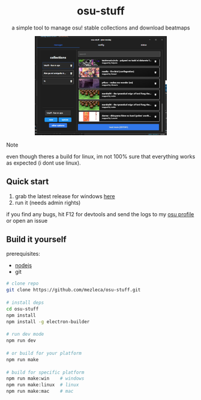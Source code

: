 <div align="center">
    <h1 align="center" style="border: none; margin-bottom: none;">osu-stuff</h1>
    <p align="center">a simple tool to manage osu! stable collections and download beatmaps</p>
</div>

<p align="center">
  <img width="70%" height="70%" src="https://github.com/mezleca/osu-stuff/blob/main/build/images/menu.png">
</p>

> [!NOTE]
> even though theres a build for linux, im not 100% sure that everything works as expected (i dont use linux).

## Quick start
1. grab the latest release for windows [here](https://github.com/mezleca/osu-stuff/releases/)
2. run it (needs admin rights)

if you find any bugs, hit F12 for devtools and send the logs to my [osu profile](https://osu.ppy.sh/users/mzle) or open an issue

## Build it yourself

prerequisites:
- [nodejs](https://nodejs.org/)
- git

```bash
# clone repo
git clone https://github.com/mezleca/osu-stuff.git

# install deps
cd osu-stuff
npm install
npm install -g electron-builder

# run dev mode
npm run dev

# or build for your platform
npm run make

# build for specific platform
npm run make:win    # windows
npm run make:linux  # linux
npm run make:mac    # mac
```